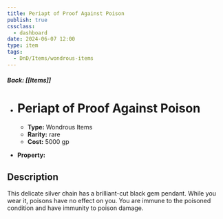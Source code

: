 ```yaml
---
title: Periapt of Proof Against Poison
publish: true
cssclass:
  - dashboard
date: 2024-06-07 12:00
type: item
tags:
  - DnD/Items/wondrous-items
---
```


##### Back: [[Items]]

- # Periapt of Proof Against Poison

    - **Type:** Wondrous Items
    - **Rarity:** rare
    - **Cost:** 5000 gp
- **Property:** 



## Description 

This delicate silver chain has a brilliant-cut black gem pendant. While you wear it, poisons have no effect on you. You are immune to the poisoned condition and have immunity to poison damage.
